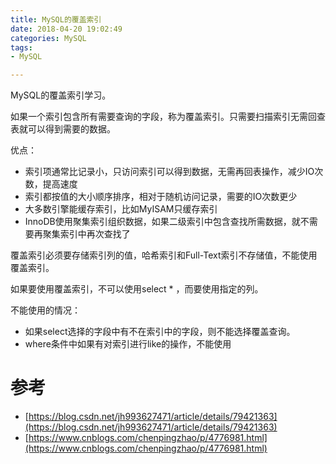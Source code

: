 ```yaml
---
title: MySQL的覆盖索引
date: 2018-04-20 19:02:49
categories: MySQL
tags: 
- MySQL

---
```


MySQL的覆盖索引学习。

<!--more-->

如果一个索引包含所有需要查询的字段，称为覆盖索引。只需要扫描索引无需回查表就可以得到需要的数据。

优点：

- 索引项通常比记录小，只访问索引可以得到数据，无需再回表操作，减少IO次数，提高速度
- 索引都按值的大小顺序排序，相对于随机访问记录，需要的IO次数更少
- 大多数引擎能缓存索引，比如MyISAM只缓存索引
- InnoDB使用聚集索引组织数据，如果二级索引中包含查找所需数据，就不需要再聚集索引中再次查找了

覆盖索引必须要存储索引列的值，哈希索引和Full-Text索引不存储值，不能使用覆盖索引。

如果要使用覆盖索引，不可以使用select * ，而要使用指定的列。

不能使用的情况：

- 如果select选择的字段中有不在索引中的字段，则不能选择覆盖查询。
- where条件中如果有对索引进行like的操作，不能使用

# 参考

- [https://blog.csdn.net/jh993627471/article/details/79421363](https://blog.csdn.net/jh993627471/article/details/79421363)
- [https://www.cnblogs.com/chenpingzhao/p/4776981.html](https://www.cnblogs.com/chenpingzhao/p/4776981.html)